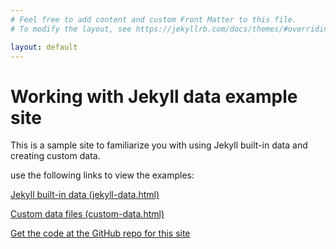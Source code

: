 ```yaml
---
# Feel free to add content and custom Front Matter to this file.
# To modify the layout, see https://jekyllrb.com/docs/themes/#overriding-theme-defaults

layout: default
---
```

# Working with Jekyll data example site
This is a sample site to familiarize you with using Jekyll built-in data and creating custom data.

use the following links to view the examples:

[Jekyll built-in data (jekyll-data.html)](jekyll-data.html)

[Custom data files (custom-data.html)](custom-data.html)

[Get the code at the GitHub repo for this site](https://github.com/BillRaymond/jekyll-data-example)
